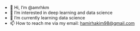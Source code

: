- 👋 Hi, I’m @amrhkm
- 👀 I’m interested in deep learning and data science
- 🌱 I’m currently learning data science
- 📫 How to reach me via my email: hamirhakim98@gmail.com

<!---
amrhkm/amrhkm is a ✨ special ✨ repository because its `README.md` (this file) appears on your GitHub profile.
You can click the Preview link to take a look at your changes.
--->
